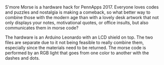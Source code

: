 S'more Morse is a hardware hack for PennApps 2017. Everyone loves codes and puzzles and nostalgia is making a comeback, so what better way to combine those with the modern age than with a lovely desk artwork that not only displays your notes, motivational quotes, or office insults, but also communicates them in morse code?

The hardware is an Arduino Leonardo with an LCD shield on top. The two files are separate due to it not being feasible to really combine them, especially since the materials need to be returned.
The morse code is performed by an RGB light that goes from one color to another with the dashes and dots.

